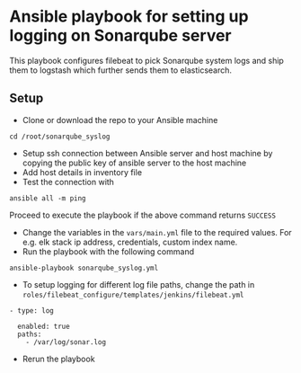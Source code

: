# Ansible playbook for setting up logging on Sonarqube server
This playbook configures filebeat to pick Sonarqube system logs and ship them to logstash which further sends them to elasticsearch.

## Setup
- Clone or download the repo to your Ansible machine
```
cd /root/sonarqube_syslog
```
- Setup ssh connection between Ansible server and host machine by copying the public key of ansible server to the host machine
- Add host details in inventory file
- Test the connection with
```
ansible all -m ping
```
Proceed to execute the playbook if the above command returns `SUCCESS`
- Change the variables in the `vars/main.yml` file to the required values. For e.g. elk stack ip address, credentials, custom index name.
- Run the playbook with the following command
```
ansible-playbook sonarqube_syslog.yml
```
- To setup logging for different log file paths, change the path in `roles/filebeat_configure/templates/jenkins/filebeat.yml`
```
- type: log

  enabled: true
  paths:
    - /var/log/sonar.log
```
- Rerun the playbook